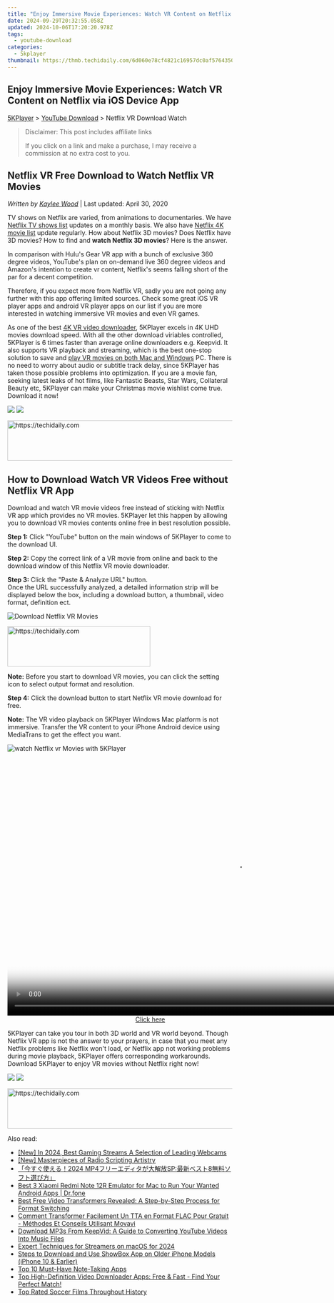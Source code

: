 ```yaml
---
title: "Enjoy Immersive Movie Experiences: Watch VR Content on Netflix via iOS Device App"
date: 2024-09-29T20:32:55.058Z
updated: 2024-10-06T17:20:20.978Z
tags:
  - youtube-download
categories:
  - 5kplayer
thumbnail: https://thmb.techidaily.com/6d060e78cf4821c16957dc0af5764350800050d4c706e3284222e7ce2389a41f.jpg
---
```


## Enjoy Immersive Movie Experiences: Watch VR Content on Netflix via iOS Device App

[5KPlayer](https://tools.techidaily.com/5kplayer/products/) \> [YouTube Download](https://tools.techidaily.com/5kplayer/youtube-download/) \> Netflix VR Download Watch

>  Disclaimer: This post includes affiliate links
>
>  If you click on a link and make a purchase, I may receive a commission at no extra cost to you.
>

## Netflix VR Free Download to Watch Netflix VR Movies

 _Written by [Kaylee Wood](https://www.quora.com/profile/Amanda-Hu-21)_ | Last updated: April 30, 2020 

TV shows on Netflix are varied, from animations to documentaries. We have [Netflix TV shows list](https://tools.techidaily.com/5kplayer/airplay/) updates on a monthly basis. We also have [Netflix 4K movie list](https://tools.techidaily.com/5kplayer/airplay/) update regularly. How about Netflix 3D movies? Does Netflix have 3D movies? How to find and **watch Netflix 3D movies**? Here is the answer.

In comparison with Hulu's Gear VR app with a bunch of exclusive 360 degree videos, YouTube's plan on on-demand live 360 degree videos and Amazon's intention to create vr content, Netflix's seems falling short of the par for a decent competition.

Therefore, if you expect more from Netflix VR, sadly you are not going any further with this app offering limited sources. Check some great iOS VR player apps and android VR player apps on our list if you are more interested in watching immersive VR movies and even VR games. 

As one of the best [4K VR video downloader](https://tools.techidaily.com/5kplayer/youtube-download/), 5KPlayer excels in 4K UHD movies download speed. With all the other download viriables controlled, 5KPlayer is 6 times faster than average online downloaders e.g. Keepvid. It also supports VR playback and streaming, which is the best one-stop solution to save and [play VR movies on both Mac and Windows](https://tools.techidaily.com/5kplayer/video-music-player/) PC. There is no need to worry about audio or subtitle track delay, since 5KPlayer has taken those possible problems into optimization. If you are a movie fan, seeking latest leaks of hot films, like Fantastic Beasts, Star Wars, Collateral Beauty etc, 5KPlayer can make your Christmas movie wishlist come true. Download it now!

[![](https://www.5kplayer.com/youtube-download/../button/freedownwhitewin.png)](https://tools.techidaily.com/5kplayer/products/) [![](https://www.5kplayer.com/youtube-download/../button/freedownbackmac.png)](https://tools.techidaily.com/5kplayer/products/) 

<!-- affiliate ads begin -->
<a href="https://laganoo.pxf.io/c/5597632/1484950/16446" target="_top" id="1484950">
  <img src="//a.impactradius-go.com/display-ad/16446-1484950" border="0" alt="https://techidaily.com" width="728" height="90"/>
</a>
<img height="0" width="0" src="https://laganoo.pxf.io/i/5597632/1484950/16446" style="position:absolute;visibility:hidden;" border="0" />
<!-- affiliate ads end -->

## How to Download Watch VR Videos Free without Netflix VR App

Download and watch VR movie videos free instead of sticking with Netflix VR app which provides no VR movies. 5KPlayer let this happen by allowing you to download VR movies contents online free in best resolution possible.

**Step 1:** Click "YouTube" button on the main windows of 5KPlayer to come to the download UI.

**Step 2:** Copy the correct link of a VR movie from online and back to the download window of this Netflix VR movie downloader.

**Step 3:** Click the "Paste & Analyze URL" button.  
 Once the URL successfully analyzed, a detailed information strip will be displayed below the box, including a download button, a thumbnail, video format, definition ect.

![Download Netflix VR Movies](https://www.5kplayer.com/youtube-download/img/nba-2k19-music-download.jpg) 

<!-- affiliate ads begin -->
<a href="https://wigfever.sjv.io/c/5597632/2014857/22899" target="_top" id="2014857">
  <img src="//a.impactradius-go.com/display-ad/22899-2014857" border="0" alt="https://techidaily.com" width="320" height="90"/>
</a>
<img height="0" width="0" src="https://wigfever.sjv.io/i/5597632/2014857/22899" style="position:absolute;visibility:hidden;" border="0" />
<!-- affiliate ads end -->

**Note:** Before you start to download VR movies, you can click the setting icon to select output format and resolution.

**Step 4:**  Click the download button to start Netflix VR movie download for free.

**Note:** The VR video playback on 5KPlayer Windows Mac platform is not immersive. Transfer the VR content to your iPhone Android device using MediaTrans to get the effect you want.

![watch Netflix vr Movies with 5KPlayer](https://www.5kplayer.com/youtube-download/img/vr-video-download-zjy-000.jpg) 

<!-- affiliate ads begin -->
<span id="1155462">
					<video width="1024" height="576" style="cursor:pointer"
           poster="//a.impactradius-go.com/display-clicktoplayimage/1155462.png"
           onclick="if(!this.playClicked){this.play();this.setAttribute('controls',true);this.playClicked=true;}">
	   <source src="//a.impactradius-go.com/display-ad/14559-1155462">
	   <img src="//a.impactradius-go.com/display-clicktoplayimage/1155462.png" style="border: none; height: 100%; width: 100%; object-fit: contain">
	</video>
	<div style="width:640px;text-align:center"><a href="javascript:window.open(decodeURIComponent('https%3A%2F%2Fpropmoneyinc.pxf.io%2Fc%2F5597632%2F1155462%2F14559'), '_blank');void(0);">Click here</a></div>
</span>
<img height="0" width="0" src="https://imp.pxf.io/i/5597632/1155462/14559" style="position:absolute;visibility:hidden;" border="0" />
<!-- affiliate ads end -->

5KPlayer can take you tour in both 3D world and VR world beyond. Though Netflix VR app is not the answer to your prayers, in case that you meet any Netflix problems like Netflix won't load, or Netflix app not working problems during movie playback, 5KPlayer offers corresponding workarounds. Download 5KPlayer to enjoy VR movies without Netflix right now!

[![](https://www.5kplayer.com/youtube-download/../button/freedownwhitewin.png)](https://tools.techidaily.com/5kplayer/products/) [![](https://www.5kplayer.com/youtube-download/../button/freedownbackmac.png)](https://tools.techidaily.com/5kplayer/products/)

<!-- affiliate ads begin -->
<a href="https://imp.i357552.net/c/5597632/857865/11832" target="_top" id="857865">
  <img src="//a.impactradius-go.com/display-ad/11832-857865" border="0" alt="https://techidaily.com" width="728" height="90"/>
</a>
<img height="0" width="0" src="https://imp.i357552.net/i/5597632/857865/11832" style="position:absolute;visibility:hidden;" border="0" />
<!-- affiliate ads end -->

<ins class="adsbygoogle"
     style="display:block"
     data-ad-format="autorelaxed"
     data-ad-client="ca-pub-7571918770474297"
     data-ad-slot="1223367746"></ins>

<ins class="adsbygoogle"
     style="display:block"
     data-ad-client="ca-pub-7571918770474297"
     data-ad-slot="8358498916"
     data-ad-format="auto"
     data-full-width-responsive="true"></ins>

<span class="atpl-alsoreadstyle">Also read:</span>
<div><ul>
<li><a href="https://video-screen-grab.techidaily.com/new-in-2024-best-gaming-streams-a-selection-of-leading-webcams/"><u>[New] In 2024, Best Gaming Streams A Selection of Leading Webcams</u></a></li>
<li><a href="https://extra-approaches.techidaily.com/new-masterpieces-of-radio-scripting-artistry/"><u>[New] Masterpieces of Radio Scripting Artistry</u></a></li>
<li><a href="https://some-approaches.techidaily.com/2024-mp4sp8/"><u>「今すぐ使える！2024 MP4フリーエディタが大解放SP:最新ベスト8無料ソフト選び方」</u></a></li>
<li><a href="https://screen-mirror.techidaily.com/best-3-xiaomi-redmi-note-12r-emulator-for-mac-to-run-your-wanted-android-apps-drfone-by-drfone-android/"><u>Best 3 Xiaomi Redmi Note 12R Emulator for Mac to Run Your Wanted Android Apps | Dr.fone</u></a></li>
<li><a href="https://youtube-video-recordings.techidaily.com/best-free-video-transformers-revealed-a-step-by-step-process-for-format-switching/"><u>Best Free Video Transformers Revealed: A Step-by-Step Process for Format Switching</u></a></li>
<li><a href="https://some-tips.techidaily.com/comment-transformer-facilement-un-tta-en-format-flac-pour-gratuit-methodes-et-conseils-utilisant-movavi/"><u>Comment Transformer Facilement Un TTA en Format FLAC Pour Gratuit - Méthodes Et Conseils Utilisant Movavi</u></a></li>
<li><a href="https://youtube-video-recordings.techidaily.com/download-mp3s-from-keepvid-a-guide-to-converting-youtube-videos-into-music-files/"><u>Download MP3s From KeepVid: A Guide to Converting YouTube Videos Into Music Files</u></a></li>
<li><a href="https://article-tips.techidaily.com/expert-techniques-for-streamers-on-macos-for-2024/"><u>Expert Techniques for Streamers on macOS for 2024</u></a></li>
<li><a href="https://youtube-video-recordings.techidaily.com/steps-to-download-and-use-showbox-app-on-older-iphone-models-iphone-10-and-earlier/"><u>Steps to Download and Use ShowBox App on Older iPhone Models (iPhone 10 & Earlier)</u></a></li>
<li><a href="https://tech-recovery.techidaily.com/1722876874865-top-10-must-have-note-taking-apps/"><u>Top 10 Must-Have Note-Taking Apps</u></a></li>
<li><a href="https://youtube-video-recordings.techidaily.com/top-high-definition-video-downloader-apps-free-and-fast-find-your-perfect-match/"><u>Top High-Definition Video Downloader Apps: Free & Fast - Find Your Perfect Match!</u></a></li>
<li><a href="https://youtube-video-recordings.techidaily.com/top-rated-soccer-films-throughout-history/"><u>Top Rated Soccer Films Throughout History</u></a></li>
</ul></div>

